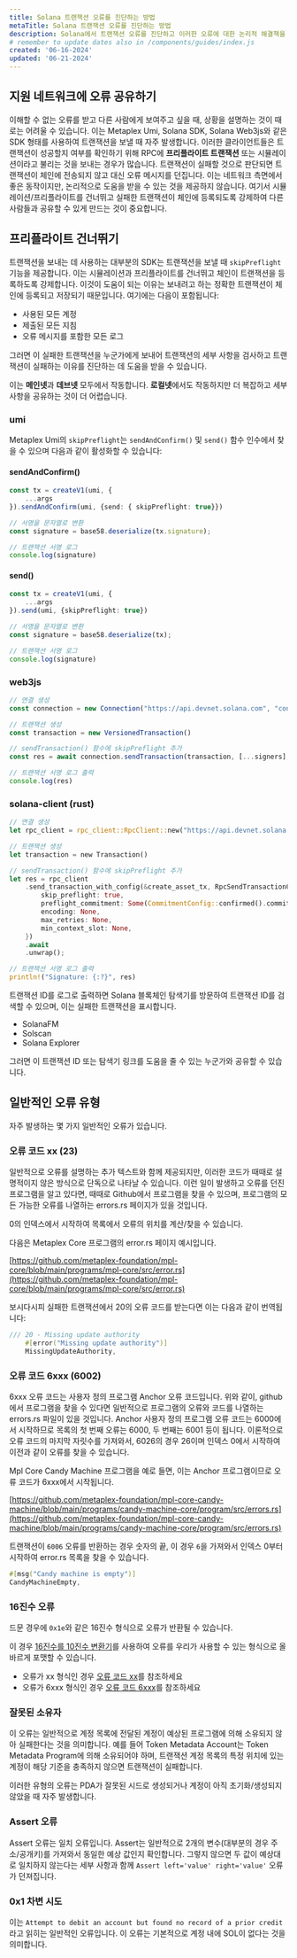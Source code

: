 ```yaml
---
title: Solana 트랜잭션 오류를 진단하는 방법
metaTitle: Solana 트랜잭션 오류를 진단하는 방법
description: Solana에서 트랜잭션 오류를 진단하고 이러한 오류에 대한 논리적 해결책을 찾는 방법을 알아보세요.
# remember to update dates also in /components/guides/index.js
created: '06-16-2024'
updated: '06-21-2024'
---
```


## 지원 네트워크에 오류 공유하기

이해할 수 없는 오류를 받고 다른 사람에게 보여주고 싶을 때, 상황을 설명하는 것이 때로는 어려울 수 있습니다. 이는 Metaplex Umi, Solana SDK, Solana Web3js와 같은 SDK 형태를 사용하여 트랜잭션을 보낼 때 자주 발생합니다. 이러한 클라이언트들은 트랜잭션이 성공할지 여부를 확인하기 위해 RPC에 **프리플라이트 트랜잭션** 또는 시뮬레이션이라고 불리는 것을 보내는 경우가 많습니다. 트랜잭션이 실패할 것으로 판단되면 트랜잭션이 체인에 전송되지 않고 대신 오류 메시지를 던집니다. 이는 네트워크 측면에서 좋은 동작이지만, 논리적으로 도움을 받을 수 있는 것을 제공하지 않습니다. 여기서 시뮬레이션/프리플라이트를 건너뛰고 실패한 트랜잭션이 체인에 등록되도록 강제하여 다른 사람들과 공유할 수 있게 만드는 것이 중요합니다.

## 프리플라이트 건너뛰기

트랜잭션을 보내는 데 사용하는 대부분의 SDK는 트랜잭션을 보낼 때 `skipPreflight` 기능을 제공합니다. 이는 시뮬레이션과 프리플라이트를 건너뛰고 체인이 트랜잭션을 등록하도록 강제합니다. 이것이 도움이 되는 이유는 보내려고 하는 정확한 트랜잭션이 체인에 등록되고 저장되기 때문입니다. 여기에는 다음이 포함됩니다:

- 사용된 모든 계정
- 제출된 모든 지침
- 오류 메시지를 포함한 모든 로그

그러면 이 실패한 트랜잭션을 누군가에게 보내어 트랜잭션의 세부 사항을 검사하고 트랜잭션이 실패하는 이유를 진단하는 데 도움을 받을 수 있습니다.

이는 **메인넷**과 **데브넷** 모두에서 작동합니다. **로컬넷**에서도 작동하지만 더 복잡하고 세부 사항을 공유하는 것이 더 어렵습니다.

### umi

Metaplex Umi의 `skipPreflight`는 `sendAndConfirm()` 및 `send()` 함수 인수에서 찾을 수 있으며 다음과 같이 활성화할 수 있습니다:

#### sendAndConfirm()
```ts
const tx = createV1(umi, {
    ...args
}).sendAndConfirm(umi, {send: { skipPreflight: true}})

// 서명을 문자열로 변환
const signature = base58.deserialize(tx.signature);

// 트랜잭션 서명 로그
console.log(signature)
```

#### send()
```ts
const tx = createV1(umi, {
    ...args
}).send(umi, {skipPreflight: true})

// 서명을 문자열로 변환
const signature = base58.deserialize(tx);

// 트랜잭션 서명 로그
console.log(signature)
```

### web3js

```ts
// 연결 생성
const connection = new Connection("https://api.devnet.solana.com", "confirmed",);

// 트랜잭션 생성
const transaction = new VersionedTransaction()

// sendTransaction() 함수에 skipPreflight 추가
const res = await connection.sendTransaction(transaction, [...signers], {skipPreflight: true})

// 트랜잭션 서명 로그 출력
console.log(res)
```

### solana-client (rust)

```rust
// 연결 생성
let rpc_client = rpc_client::RpcClient::new("https://api.devnet.solana.com".to_string());

// 트랜잭션 생성
let transaction = new Transaction()

// sendTransaction() 함수에 skipPreflight 추가
let res = rpc_client
    .send_transaction_with_config(&create_asset_tx, RpcSendTransactionConfig {
        skip_preflight: true,
        preflight_commitment: Some(CommitmentConfig::confirmed().commitment),
        encoding: None,
        max_retries: None,
        min_context_slot: None,
    })
    .await
    .unwrap();

// 트랜잭션 서명 로그 출력
println!("Signature: {:?}", res)
```

트랜잭션 ID를 로그로 출력하면 Solana 블록체인 탐색기를 방문하여 트랜잭션 ID를 검색할 수 있으며, 이는 실패한 트랜잭션을 표시합니다.

- SolanaFM
- Solscan
- Solana Explorer

그러면 이 트랜잭션 ID 또는 탐색기 링크를 도움을 줄 수 있는 누군가와 공유할 수 있습니다.

## 일반적인 오류 유형

자주 발생하는 몇 가지 일반적인 오류가 있습니다.

### 오류 코드 xx (23)

일반적으로 오류를 설명하는 추가 텍스트와 함께 제공되지만, 이러한 코드가 때때로 설명적이지 않은 방식으로 단독으로 나타날 수 있습니다. 이런 일이 발생하고 오류를 던진 프로그램을 알고 있다면, 때때로 Github에서 프로그램을 찾을 수 있으며, 프로그램의 모든 가능한 오류를 나열하는 errors.rs 페이지가 있을 것입니다.

0의 인덱스에서 시작하여 목록에서 오류의 위치를 계산/찾을 수 있습니다.

다음은 Metaplex Core 프로그램의 error.rs 페이지 예시입니다.

[https://github.com/metaplex-foundation/mpl-core/blob/main/programs/mpl-core/src/error.rs](https://github.com/metaplex-foundation/mpl-core/blob/main/programs/mpl-core/src/error.rs)

보시다시피 실패한 트랜잭션에서 20의 오류 코드를 받는다면 이는 다음과 같이 번역됩니다:

```rust
/// 20 - Missing update authority
    #[error("Missing update authority")]
    MissingUpdateAuthority,
```

### 오류 코드 6xxx (6002)

6xxx 오류 코드는 사용자 정의 프로그램 Anchor 오류 코드입니다. 위와 같이, github에서 프로그램을 찾을 수 있다면 일반적으로 프로그램의 오류와 코드를 나열하는 errors.rs 파일이 있을 것입니다. Anchor 사용자 정의 프로그램 오류 코드는 6000에서 시작하므로 목록의 첫 번째 오류는 6000, 두 번째는 6001 등이 됩니다. 이론적으로 오류 코드의 마지막 자릿수를 가져와서, 6026의 경우 26이며 인덱스 0에서 시작하여 이전과 같이 오류를 찾을 수 있습니다.

Mpl Core Candy Machine 프로그램을 예로 들면, 이는 Anchor 프로그램이므로 오류 코드가 6xxx에서 시작됩니다.

[https://github.com/metaplex-foundation/mpl-core-candy-machine/blob/main/programs/candy-machine-core/program/src/errors.rs](https://github.com/metaplex-foundation/mpl-core-candy-machine/blob/main/programs/candy-machine-core/program/src/errors.rs)

트랜잭션이 `6006` 오류를 반환하는 경우 숫자의 끝, 이 경우 `6`을 가져와서 인덱스 0부터 시작하여 error.rs 목록을 찾을 수 있습니다.

```rust
#[msg("Candy machine is empty")]
CandyMachineEmpty,
```

### 16진수 오류

드문 경우에 `0x1e`와 같은 16진수 형식으로 오류가 반환될 수 있습니다.

이 경우 [16진수를 10진수 변환기](https://www.rapidtables.com/convert/number/hex-to-decimal.html)를 사용하여 오류를 우리가 사용할 수 있는 형식으로 올바르게 포맷할 수 있습니다.

- 오류가 xx 형식인 경우 [오류 코드 xx](#error-codes-xx-23)를 참조하세요
- 오류가 6xxx 형식인 경우 [오류 코드 6xxx](#error-codes-6xxx-6002)를 참조하세요

### 잘못된 소유자

이 오류는 일반적으로 계정 목록에 전달된 계정이 예상된 프로그램에 의해 소유되지 않아 실패한다는 것을 의미합니다. 예를 들어 Token Metadata Account는 Token Metadata Program에 의해 소유되어야 하며, 트랜잭션 계정 목록의 특정 위치에 있는 계정이 해당 기준을 충족하지 않으면 트랜잭션이 실패합니다.

이러한 유형의 오류는 PDA가 잘못된 시드로 생성되거나 계정이 아직 초기화/생성되지 않았을 때 자주 발생합니다.

### Assert 오류

Assert 오류는 일치 오류입니다. Assert는 일반적으로 2개의 변수(대부분의 경우 주소/공개키)를 가져와서 동일한 예상 값인지 확인합니다. 그렇지 않으면 두 값이 예상대로 일치하지 않는다는 세부 사항과 함께 `Assert left='value' right='value'` 오류가 던져집니다.

### 0x1 차변 시도

이는 `Attempt to debit an account but found no record of a prior credit`라고 읽히는 일반적인 오류입니다. 이 오류는 기본적으로 계정 내에 SOL이 없다는 것을 의미합니다.